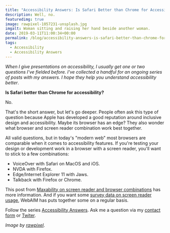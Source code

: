 ```yaml
---
title: "Accessibility Answers: Is Safari Better than Chrome for Accessibility?"
description: Well, no.
featuredimg: true
image: rawpixel-1057231-unsplash.jpg
imgalt: Woman sitting and raising her hand beside another woman.
date: 2019-03-11T11:00:34+00:00
permalink: /blog/accessibility-answers-is-safari-better-than-chrome-for-accessibility/
tags:
  - Accessibility
  - Accessibility Answers
---
```


_When I give presentations on accessibility, I usually get one or two questions I've fielded before. I've collected a handful for an ongoing series of posts with my answers. I hope they help you understand accessibility better_.

**Is Safari better than Chrome for accessibility?**

No.

That's the short answer, but let's go deeper. People often ask this type of question because Apple has developed a good reputation around inclusive design and accessibility. Maybe its browser has an edge? They also wonder what browser and screen reader combination work best together.

All valid questions, but in today's "modern web" most browsers are comparable when it comes to accessibility features. If you're testing your design or development work in a browser with a screen reader, you'll want to stick to a few combinations:

  * VoiceOver with Safari on MacOS and iOS.
  * NVDA with Firefox.
  * Edge/Internet Explorer 11 with Jaws.
  * Talkback with Firefox or Chrome.

This post from [Maxability on screen reader and browser combinations](http://www.maxability.co.in/2017/02/screen-reader-and-browser-combination-for-accessibility/) has more information. And if you want some [survey data on screen reader usage](https://webaim.org/projects/screenreadersurvey7/), WebAIM has puts together some on a regular basis.

Follow the series [Accessibility Answers](/tag/accessibility-answers/). Ask me a question via my [contact form](/contact/) or [Twiter](https://twitter.com/DavidAKennedy).

_Image by [rawpixel](https://unsplash.com/photos/Gx_o9dbqf34t)_.
